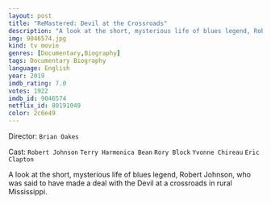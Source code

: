 ```yaml
---
layout: post
title: "ReMastered: Devil at the Crossroads"
description: "A look at the short, mysterious life of blues legend, Robert Johnson, who was said to have made a deal with the Devil at a crossroads in rural Mississippi..."
img: 9046574.jpg
kind: tv movie
genres: [Documentary,Biography]
tags: Documentary Biography 
language: English
year: 2019
imdb_rating: 7.0
votes: 1922
imdb_id: 9046574
netflix_id: 80191049
color: 2c6e49
---
```

Director: `Brian Oakes`  

Cast: `Robert Johnson` `Terry Harmonica Bean` `Rory Block` `Yvonne Chireau` `Eric Clapton` 

A look at the short, mysterious life of blues legend, Robert Johnson, who was said to have made a deal with the Devil at a crossroads in rural Mississippi.